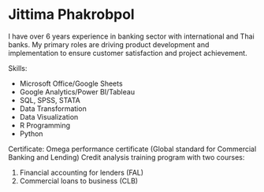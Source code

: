 # Jittima Phakrobpol

I have over 6 years experience in banking sector with international and Thai banks. My primary roles are driving product development and implementation to ensure customer satisfaction and project achievement.

Skills:
 - Microsoft Office/Google Sheets
 - Google Analytics/Power BI/Tableau
 - SQL, SPSS, STATA 
 - Data Transformation
 - Data Visualization
 - R Programming 
 - Python

Certificate:
Omega performance certificate (Global standard for Commercial Banking and Lending)
Credit analysis training program with two courses:
1) Financial accounting for lenders (FAL)
2) Commercial loans to business (CLB)
